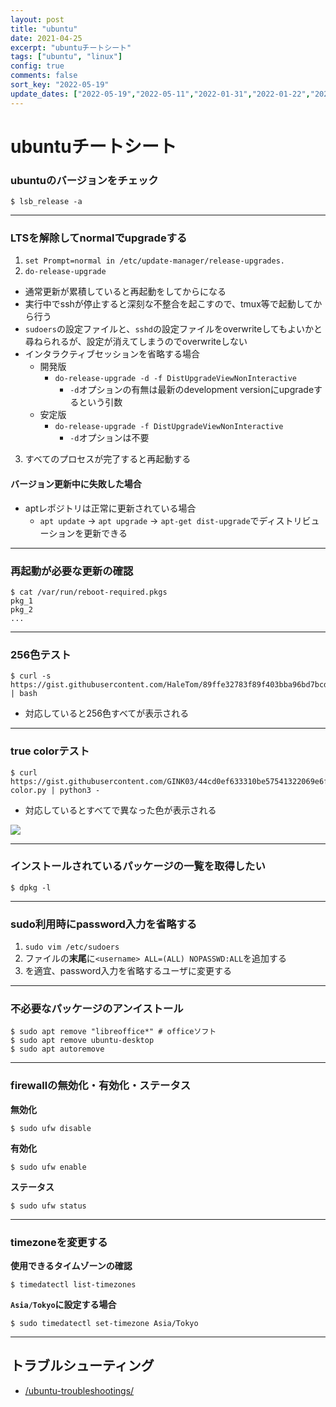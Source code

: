 ```yaml
---
layout: post
title: "ubuntu"
date: 2021-04-25
excerpt: "ubuntuチートシート"
tags: ["ubuntu", "linux"]
config: true
comments: false
sort_key: "2022-05-19"
update_dates: ["2022-05-19","2022-05-11","2022-01-31","2022-01-22","2022-01-14","2021-12-22","2021-12-22","2021-09-16","2021-09-07","2021-08-30","2021-08-10","2021-07-24","2021-04-26","2021-04-25"]
---
```


# ubuntuチートシート

### ubuntuのバージョンをチェック

```console
$ lsb_release -a
```

---

### LTSを解除してnormalでupgradeする

 1. `set Prompt=normal in /etc/update-manager/release-upgrades.`
 2. `do-release-upgrade`
  - 通常更新が累積していると再起動をしてからになる
  - 実行中でsshが停止すると深刻な不整合を起こすので、tmux等で起動してから行う
  - `sudoers`の設定ファイルと、`sshd`の設定ファイルをoverwriteしてもよいかと尋ねられるが、設定が消えてしまうのでoverwriteしない
  - インタラクティブセッションを省略する場合
    - 開発版
      - `do-release-upgrade -d -f DistUpgradeViewNonInteractive`
        - `-d`オプションの有無は最新のdevelopment versionにupgradeするという引数
    - 安定版
      - `do-release-upgrade -f DistUpgradeViewNonInteractive`
        - `-d`オプションは不要
 3. すべてのプロセスが完了すると再起動する

#### バージョン更新中に失敗した場合
 - aptレポジトリは正常に更新されている場合
   - `apt update` -> `apt upgrade` -> `apt-get dist-upgrade`でディストリビューションを更新できる

---

### 再起動が必要な更新の確認

```console
$ cat /var/run/reboot-required.pkgs
pkg_1
pkg_2
...
```

---

### 256色テスト

```console
$ curl -s https://gist.githubusercontent.com/HaleTom/89ffe32783f89f403bba96bd7bcd1263/raw/ | bash
```
 - 対応していると256色すべてが表示される

---

### true colorテスト

```console
$ curl https://gist.githubusercontent.com/GINK03/44cd0ef633310be57541322069e6fead/raw/2937223fef28b064c3d64765b5cf9c85733818bd/true-color.py | python3 -
```
 - 対応しているとすべてで異なった色が表示される

<div>
  <img src="https://user-images.githubusercontent.com/4949982/115984521-6de75080-a5e2-11eb-848b-e233a0234c6c.png">
</div>

---

### インストールされているパッケージの一覧を取得したい

```console
$ dpkg -l 
```

---

### sudo利用時にpassword入力を省略する
 1. `sudo vim /etc/sudoers`
 2. ファイルの**末尾**に`<username> ALL=(ALL) NOPASSWD:ALL`を追加する
 3. <username>を適宜、password入力を省略するユーザに変更する

---

### 不必要なパッケージのアンイストール

```console
$ sudo apt remove "libreoffice*" # officeソフト
$ sudo apt remove ubuntu-desktop
$ sudo apt autoremove
```

---

### firewallの無効化・有効化・ステータス

**無効化**  

```console
$ sudo ufw disable
```

**有効化**  

```console
$ sudo ufw enable
```

**ステータス**  

```console
$ sudo ufw status
```

---

### timezoneを変更する

**使用できるタイムゾーンの確認**  
```console
$ timedatectl list-timezones
```

**`Asia/Tokyo`に設定する場合**  
```console
$ sudo timedatectl set-timezone Asia/Tokyo
```

---

## トラブルシューティング
 - [/ubuntu-troubleshootings/](/ubuntu-troubleshootings/)
